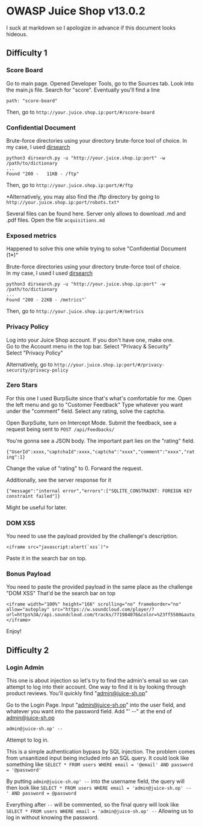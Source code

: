 # OWASP Juice Shop v13.0.2

I suck at markdown so I apologize in advance if this document looks hideous.

## Difficulty 1

### Score Board

Go to main page. Opened Developer Tools, go to the Sources tab. Look into the main.js file.
Search for "score". Eventually you'll find a line

	path: "score-board"
	
Then, go to `http://your.juice.shop.ip:port/#/score-board`


### Confidential Document

Brute-force directories using your directory brute-force tool of choice. In my case, I used [dirsearch](https://github.com/maurosoria/dirsearch)

	python3 dirsearch.py -u "http://your.juice.shop.ip:port" -w /path/to/dictionary
	...
	Found "200 -   11KB - /ftp"

Then, go to `http://your.juice.shop.ip:port/#/ftp`

*Alternatively, you may also find the /ftp directory by going to `http://your.juice.shop.ip:port/robots.txt*`

Several files can be found here. Server only allows to download .md and .pdf files.
Open the file `acquisitions.md`


### Exposed metrics

Happened to solve this one while trying to solve "Confidential Document (1*)"

Brute-force directories using your directory brute-force tool of choice.  
In my case, I used I used [dirsearch](https://github.com/maurosoria/dirsearch)

	python3 dirsearch.py -u "http://your.juice.shop.ip:port" -w /path/to/dictionary
	...
	Found "200 - 22KB - /metrics"`

Then, go to `http://your.juice.shop.ip:port/#/metrics`


### Privacy Policy

Log into your Juice Shop account. If you don't have one, make one.  
Go to the Account menu in the top bar. Select "Privacy & Security"  
Select "Privacy Policy"

Alternatively, go to `http://your.juice.shop.ip:port/#/privacy-security/privacy-policy`

### Zero Stars

For this one I used BurpSuite since that's what's comfortable for me.
Open the left menu and go to "Customer Feedback"
Type whatever you want under the "comment" field.
Select any rating, solve the captcha.

Open BurpSuite, turn on Intercept Mode.
Submit the feedback, see a request being sent to `POST /api/Feedbacks/`

You're gonna see a JSON body. The important part lies on the "rating" field.

`{"UserId":xxxx,"captchaId":xxxx,"captcha":"xxxx","comment":"xxxx","rating":1}`

Change the value of "rating" to 0. Forward the request.

Additionally, see the server response for it

`{"message":"internal error","errors":["SQLITE_CONSTRAINT: FOREIGN KEY constraint failed"]}`

Might be useful for later.

### DOM XSS

You need to use the payload provided by the challenge's description.

	<iframe src="javascript:alert(`xss`)">
	
Paste it in the search bar on top.

### Bonus Payload

You need to paste the provided payload in the same place as the challenge "DOM XSS"
That'd be the search bar on top

	<iframe width="100%" height="166" scrolling="no" frameborder="no" allow="autoplay" src="https://w.soundcloud.com/player/?url=https%3A//api.soundcloud.com/tracks/771984076&color=%23ff5500&auto_play=true&hide_related=false&show_comments=true&show_user=true&show_reposts=false&show_teaser=true"></iframe>

Enjoy!

## Difficulty 2

### Login Admin

This one is about injection so let's try to find the admin's email so we can attempt to log into their account.
One way to find it is by looking through product reviews. You'll quickly find "admin@juice-sh.op"

Go to the Login Page.
Input "admin@juice-sh.op" into the user field, and whatever you want into the password field.
Add "' --" at the end of admin@juice-sh.op

	admin@juice-sh.op' --
	
Attempt to log in.

This is a simple authentication bypass by SQL injection. The problem comes from unsanitized input being included into an SQL query.
It could look like somethiing like `SELECT * FROM users WHERE email = '@email' AND password = '@password'`

By putting `admin@juice-sh.op' --` into the username field, the query will then look like
`SELECT * FROM users WHERE email = 'admin@juice-sh.op' -- ' AND password = @password`

Everything after `--` will be commented, so the final query will look like
`SELECT * FROM users WHERE email = 'admin@juice-sh.op' --`
Allowing us to log in without knowing the password.